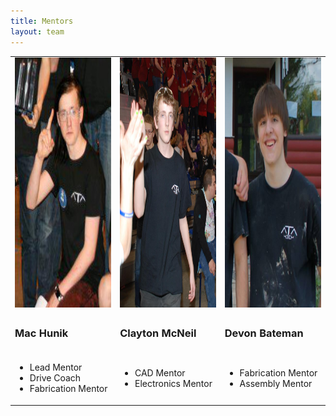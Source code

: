 ```yaml
---
title: Mentors
layout: team
---
```


<table>
    <tr>
        <td>
            <img style="height:400px;width:300px;" src="/members/mac-hunik.jpg" alt="Mac Hunik" class="img-rounded">
        </td>
        <td>
            <img style="height:400px;width:300px;" src="/members/clayton-mcneil.jpg" alt="Clayton McNeil" class="img-rounded">
        </td>
        <td>
            <img style="height:400px;width:300px;" src="/members/devonbateman.png" alt="Devon Bateman" class="img-rounded">
        </td>
    </tr>
    <tr>
        <td>
            <h3>Mac Hunik</h3>
        </td>
        <td>
            <h3>Clayton McNeil</h3>
        </td>
        <td>
            <h3>Devon Bateman</h3>
        </td>
    </tr>
    <tr>
        <td>
            <ul class="list-unstyled">
                <li>Lead Mentor
                <li>Drive Coach
                <li>Fabrication Mentor
            </ul>
        </td>
        <td>
            <ul class="list-unstyled">
  				<li>CAD Mentor
                <li>Electronics Mentor
            </ul>
        </td>
        <td>
            <ul class="list-unstyled">
                <li>Fabrication Mentor
                <li>Assembly Mentor
            </ul>
        </td>
    </tr>
</table>
